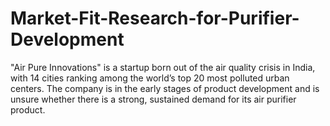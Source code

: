 # Market-Fit-Research-for-Purifier-Development
"Air Pure Innovations" is a startup born out of the air quality crisis in India, with 14 cities  ranking among the world’s top 20 most polluted urban centers. The company is in the early stages of product development and is unsure whether there is a strong, sustained demand for its air purifier product.

